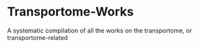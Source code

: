 # Transportome-Works
A systematic compilation of all the works on the transportome, or transportome-related

